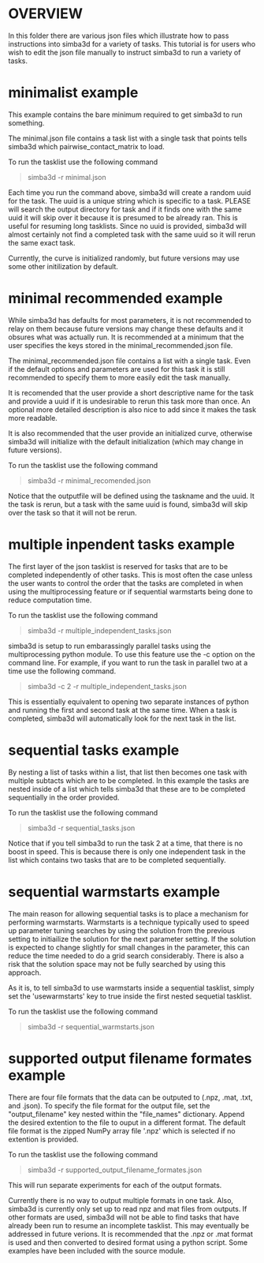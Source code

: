 # OVERVIEW
In this folder there are various json files which illustrate how to pass 
instructions into simba3d for a variety of tasks. This tutorial is for users
who wish to edit the json file manually to instruct simba3d to run a variety
of tasks.

# minimalist example

This example contains the bare minimum required to get simba3d to run something.

The minimal.json file contains a task list with a single task that points tells
simba3d which pairwise_contact_matrix to load.

To run the tasklist use the following command
> simba3d -r minimal.json

Each time you run the command above, simba3d will create a random uuid for the 
task. The uuid is a unique string which is specific to a task. PLEASE will 
search the output directory for task and if it finds one with the same uuid it
will skip over it because it is presumed to be already ran. This is useful for 
resuming long tasklists. Since no uuid is provided, simba3d will almost 
certainly not find a completed task with the same uuid so it will rerun the
same exact task.

Currently, the curve is initialized randomly, but future versions may use some
other initilization by default.

# minimal recommended example

While simba3d has defaults for most parameters, it is not recommended to 
relay on them because future versions may change these defaults and it obsures
what was actually run. It is recommended at a minimum that the user specifies 
the keys stored in the minimal_recommended.json file.

The minimal_recommended.json file contains a list with a single task. Even if
the default options and parameters are used for this task it is still 
recommended to specify them to more easily edit the task manually.

It is recomended that the user provide a short descriptive name for the task 
and provide a uuid if it is undesirable to rerun this task more than once. An 
optional more detailed description is  also nice to add since it makes the
task more readable.

It is also recommended that the user provide an initialized curve, otherwise
simba3d will initialize with the default initialization (which may change in
future versions).

To run the tasklist use the following command
> simba3d -r minimal_recomended.json

Notice that the outputfile will be defined using the taskname and the uuid. It
the task is rerun, but a task with the same uuid is found, simba3d will skip 
over the task so that it will not be rerun.

# multiple inpendent tasks example

The first layer of the json tasklist is reserved for tasks that are to be 
completed independently of other tasks. This is most often the case unless
the user wants to control the order that the tasks are completed in when using
the multiprocessing feature or if sequential warmstarts being done to reduce
computation time.

To run the tasklist use the following command
> simba3d -r multiple_independent_tasks.json

simba3d is setup to run embarassingly parallel tasks using the multiprocessing
python module. To use this feature use the -c option on the command line. For
example, if you want to run the task in parallel two at a time use the following
command.
> simba3d -c 2 -r multiple_independent_tasks.json

This is essentially equivalent to opening two separate instances of python and
running the first and second task at the same time. When a task is completed, 
simba3d will automatically look for the next task in the list.

# sequential tasks example

By nesting a list of tasks within a list, that list then becomes one task with
multiple subtacts which are to be completed. In this example the tasks are
nested inside of a list which tells simba3d that these are to be completed
sequentially in the order provided.

To run the tasklist use the following command
> simba3d -r sequential_tasks.json

Notice that if you tell simba3d to run the task 2 at a time, that there is no
boost in speed. This is because there is only one independent task in the list
which contains two tasks that are to be completed sequentially.

# sequential warmstarts example

The main reason for allowing sequential tasks is to place a mechanism for 
performing warmstarts. Warmstarts is a technique typically used to speed up
parameter tuning searches by using the solution from the previous setting
to initiailize the solution for the next parameter setting. If the solution
is expected to change slightly for small changes in the parameter, this
can reduce the time needed to do a grid search considerably. There is also a
risk that the solution space may not be fully searched by using this approach.

As it is, to tell simba3d to use warmstarts inside a sequential tasklist,
simply set the 'usewarmstarts' key to true inside the first nested sequetial 
tasklist.

To run the tasklist use the following command
> simba3d -r sequential_warmstarts.json

# supported output filename formates example

There are four file formats that the data can be outputed to (.npz, .mat, .txt,
and .json). To specify the file format for the output file, set the 
"output_filename" key nested within the "file_names" dictionary. Append the
desired extention to the file to ouput in a different format. The default file
format is the zipped NumPy array file '.npz' which is selected if no extention
is provided.

To run the tasklist use the following command
> simba3d -r supported_output_filename_formates.json

This will run separate experiments for each of the output formats.

Currently there is no way to output multiple formats in one task. Also, simba3d
is currently only set up to read npz and mat files from outputs. If other 
formats are used, simba3d will not be able to find tasks that have already been
run to resume an incomplete tasklist. This may eventually be addressed in 
future verions. It is recommended that the .npz or .mat format 
is used and then converted to desired format using a python script. Some 
examples have been included with the source module.
